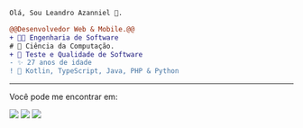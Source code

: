 ```diff
Olá, Sou Leandro Azanniel 👻.

@@Desenvolvedor Web & Mobile.@@
+ 🧑‍🎓 Engenharia de Software
# 📖 Ciência da Computação.
+ 🧪 Teste e Qualidade de Software
- ✨ 27 anos de idade
! 💎 Kotlin, TypeScript, Java, PHP & Python
```

---
Você pode me encontrar em:

<a href="mailto:leo.azannielttt@gmail.com" alt="Gmail">
<img src="https://img.shields.io/badge/Gmail-D14836?style=for-the-badge&logo=gmail&logoColor=white" /></a>

<a href="https://www.linkedin.com/in/leandroazanniel/" alt="Linkedin">
<img src="https://img.shields.io/badge/LinkedIn-0077B5?style=for-the-badge&logo=linkedin&logoColor=white" /></a>

<a href="https://api.whatsapp.com/send?phone=5592985406269&text=Ol%C3%A1%2C%20te%20encontrei%20no%20github.%20Vamos%20bater%20um%20papo%3F" alt="WhatsApp">
<img src="https://img.shields.io/badge/WhatsApp-25D366?style=for-the-badge&logo=whatsapp&logoColor=white"/></a>
